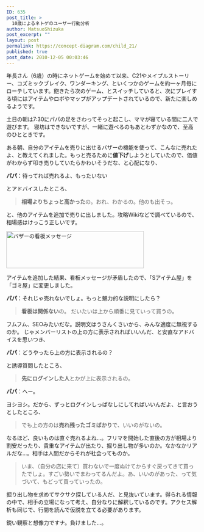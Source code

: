 ```yaml
---
ID: 635
post_title: >
  10歳によるネトゲのユーザー行動分析
author: MatsuoShizuka
post_excerpt: ""
layout: post
permalink: https://concept-diagram.com/child_21/
published: true
post_date: 2010-12-05 00:03:46
---
```

年長さん（6歳）の時にネットゲームを始めて以来、C21やメイプルストーリー、コズミックブレイク、ワンダーキング、といくつかのゲームを約一ヶ月毎にローテしています。飽きたら次のゲーム、とスイッチしていると、次にプレイする頃にはアイテムやロボやマップがアップデートされているので、新たに楽しめるようです。

土日の朝は7:30にパパの足をさわってそっと起こし、ママが寝ている間に二人で遊びます。
寝坊はできないですが、一緒に遊べるのもあとわずかなので、至高のひとときです。

ある朝、自分のアイテムを売りに出せるバザーの機能を使って、こんなに売れたよ、と教えてくれました。もっと売るために<b>値下げ</b>しようとしていたので、価値がわからず叩き売りしていたらかわいそうだな、と心配になり、

<b>パパ</b>：待ってれば売れるよ、もったいない

とアドバイスしたところ、
<blockquote><b>相場よりちょっと高かった</b>の。おれ、わかるの。他のも出そっ。</blockquote>
と、他のアイテムを追加で売りに出しました。攻略Wikiなどで調べているので、相場感はけっこう正しいです。

<span class="img4cmsia" title="ia-kid/20101120-cosmicbreak-bazar,361,97,,"><img src="http://www.penchan.com/mak/img/ia-kid/20101120-cosmicbreak-bazar.png" alt="バザーの看板メッセージ" width="361" height="97" /></span>

アイテムを追加した結果、看板メッセージが矛盾したので、「Sアイテム屋」を「ゴミ屋」に変更しました。

<b>パパ</b>：それじゃ売れないでしょ。もっと魅力的な説明にしたら？
<blockquote><b>看板は関係ない</b>の。
だいたいは上から順番に見ていって買うの。</blockquote>
フムフム、SEOみたいだな。説明文はうさんくさいから、みんな適度に無視するのか。
じゃメンバーリストの上の方に表示されればいいんだ、と安直なアドバイスを思いつき、

<b>パパ</b>：どうやったら上の方に表示されるの？

と誘導質問したところ、
<blockquote><b>先にログインした人</b>とかが上に表示されるの。</blockquote>
<b>パパ</b>：へー。

ヨシヨシ。だから、ずっとログインしっぱなしにしてればいいんだよ、と言おうとしたところ、
<blockquote>でも上の方のは<b>売れ残ったゴミばかり</b>で、いいのがないの。</blockquote>
なるほど、良いものは直ぐ売れるよね...。フリマを開始した直後の方が相場より割安だったり、貴重なアイテムが出たり、掘り出し物が多いのか。なかなかリアルだな...。相手は人間だからそれが社会ってものか。
<blockquote>いま、（自分の店に来て）買わないで一度ぬけてからすぐ戻ってきて買ったでしょ。すごい勢いでまわってるんだよ。あ、いいのがあった、って気づいて、もどって買っていったの。</blockquote>
掘り出し物を求めてサクサク探している人だ、と見抜いています。得られる情報の中で、相手の立場になって考え、自分なりに解釈しているのです。アクセス解析も同じで、行間を読んで仮説を立てる必要があります。

鋭い観察と想像力ですナ。負けました...。